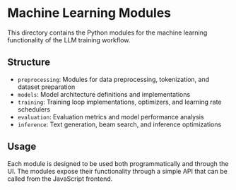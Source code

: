# Machine Learning Modules

This directory contains the Python modules for the machine learning functionality of the LLM training workflow.

## Structure

- `preprocessing`: Modules for data preprocessing, tokenization, and dataset preparation
- `models`: Model architecture definitions and implementations
- `training`: Training loop implementations, optimizers, and learning rate schedulers
- `evaluation`: Evaluation metrics and model performance analysis
- `inference`: Text generation, beam search, and inference optimizations

## Usage

Each module is designed to be used both programmatically and through the UI. The modules expose their functionality through a simple API that can be called from the JavaScript frontend. 
